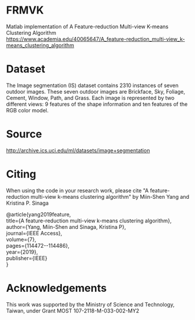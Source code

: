 # FRMVK
Matlab implementation of A Feature-reduction Multi-view K-means Clustering Algorithm   
https://www.academia.edu/40065647/A_feature-reduction_multi-view_k-means_clustering_algorithm

# Dataset
The Image segmentation (IS) dataset contains 2310 instances of seven outdoor images. These seven outdoor images are Brickface, Sky, Foliage, Cement, Window, Path, and Grass. Each image is represented by two different views: 9 features of the shape information and ten features of the RGB color model.

# Source
http://archive.ics.uci.edu/ml/datasets/image+segmentation 

# Citing
When using the code in your research work, please cite "A feature-reduction multi-view k-means clustering algorithm" by Miin-Shen Yang and Kristina P. Sinaga

@article{yang2019feature,<br />
  title={A feature-reduction multi-view k-means clustering algorithm},<br />
  author={Yang, Miin-Shen and Sinaga, Kristina P},<br />
  journal={IEEE Access},<br />
  volume={7},<br />
  pages={114472--114486},<br />
  year={2019},<br />
  publisher={IEEE}<br />
}

# Acknowledgements
This work was supported by the Ministry of Science and Technology, Taiwan, under Grant MOST 107-2118-M-033-002-MY2


